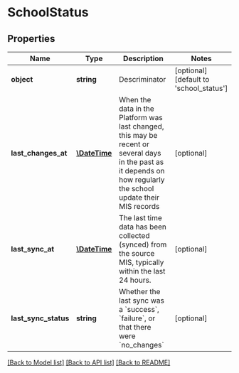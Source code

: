 # SchoolStatus

## Properties
Name | Type | Description | Notes
------------ | ------------- | ------------- | -------------
**object** | **string** | Descriminator | [optional] [default to 'school_status']
**last_changes_at** | [**\DateTime**](\DateTime.md) | When the data in the Platform was last changed, this may be recent or several days in the past as it depends  on how regularly the school update their MIS records | [optional] 
**last_sync_at** | [**\DateTime**](\DateTime.md) | The last time data has been collected (synced) from the source MIS, typically within the last 24 hours. | [optional] 
**last_sync_status** | **string** | Whether the last sync was a &#x60;success&#x60;, &#x60;failure&#x60;, or that there were &#x60;no_changes&#x60; | [optional] 

[[Back to Model list]](../README.md#documentation-for-models) [[Back to API list]](../README.md#documentation-for-api-endpoints) [[Back to README]](../README.md)


